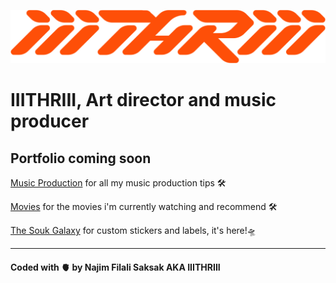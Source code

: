 
![image](images/Logo_iiithriii_FULL_enlarged.png)

# IIITHRIII, Art director and music producer
## Portfolio coming soon


[Music Production](/musicproduction/) for all my music production tips 🛠️

[Movies](/movies/) for the movies i'm currently watching and recommend 🛠️

[The Souk Galaxy](/thesoukgalaxy/) for custom stickers and labels, it's here!🛸

---

#### Coded with 🫀 by Najim Filali Saksak AKA IIITHRIII

